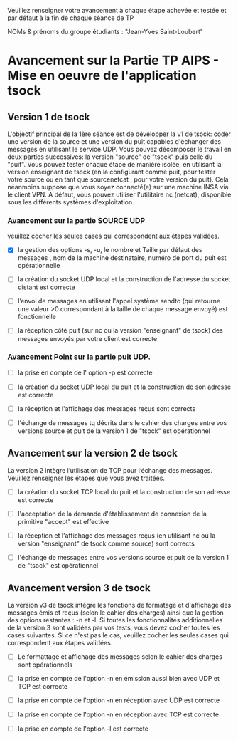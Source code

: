 Veuillez renseigner votre avancement à chaque étape achevée et testée et par défaut à la fin de chaque séance de TP 

NOMs & prénoms du groupe étudiants :  "Jean-Yves Saint-Loubert"

# Avancement sur la Partie TP AIPS - Mise en oeuvre de l'application tsock 

## Version 1 de tsock 
L'objectif principal de la 1ère séance est de développer la v1 de tsock: coder une version de la source et une version du puit capables d'échanger des messages en utilisant le service UDP.  Vous pouvez décomposer le travail en deux parties successives: la version "source" de "tsock" puis celle du "puit". Vous pouvez tester chaque étape de manière isolée, en utilisant la version enseignant de tsock (en la configurant comme puit, pour tester votre source ou en tant que sourcenetcat , pour votre version du puit).  Cela néanmoins suppose que vous soyez connecté(e) sur une machine INSA via le client VPN. A défaut, vous pouvez  utiliser l'utilitaire nc (netcat), disponible sous les différents systèmes d'exploitation. 

### Avancement sur la partie SOURCE UDP
veuillez cocher les seules cases qui correspondent aux étapes validées.  

- [X] la gestion des options -s, -u,  le nombre et Taille par défaut des messages , nom de la machine destinataire,  numéro de port du puit est opérationnelle

- [ ] la création du socket UDP local et la construction de l'adresse du socket distant est correcte

- [ ] l’envoi de  messages en utilisant l'appel système sendto (qui retourne une valeur >0 correspondant à la taille de chaque message envoyé) est fonctionnelle 

- [ ] la réception côté puit (sur nc ou la version "enseignant" de tsock) des messages envoyés par votre client est correcte

### Avancement Point sur la partie puit UDP.

- [ ] la prise en compte de l' option -p est correcte

- [ ] la création du socket UDP local du puit et la construction de son adresse est correcte

- [ ] la réception et l'affichage des messages reçus sont corrects

- [ ] l'échange de messages tq décrits dans le cahier des charges entre vos versions source et puit de la version 1 de "tsock" est opérationnel

## Avancement sur la version 2 de tsock
La version 2 intègre l’utilisation de TCP pour l’échange des messages. Veuillez renseigner les étapes que vous avez traitées.  

- [ ] la création du socket TCP local du puit et la construction de son adresse est correcte

- [ ] l'acceptation de la demande d'établissement de connexion de la primitive "accept" est effective 

- [ ] la réception et l'affichage des messages reçus  (en utilisant nc ou la version "enseignant" de tsock comme source)  sont corrects 

- [ ] l'échange de messages entre vos versions source et puit de la version 1 de "tsock" est opérationnel

## Avancement version 3 de tsock

La version v3 de tsock intègre les fonctions de formatage et d'affichage des messages émis et reçus (selon le cahier des charges) ainsi que la gestion des options restantes : -n  et -l. Si toutes les fonctionnalités additionnelles de la version 3 sont validées par vos tests, vous devez cocher toutes les cases suivantes. Si ce n'est pas le cas, veuillez cocher les seules cases qui correspondent aux étapes validées.  

- [ ] Le formattage et affichage des messages selon le cahier des charges sont opérationnels

- [ ] la prise en compte de l'option -n en émission aussi bien avec UDP et TCP est correcte

- [ ] la prise en compte de l'option -n en réception avec UDP est correcte

- [ ] la prise en compte de l'option -n en réception avec TCP est correcte

- [ ] la prise en compte de l'option -l est correcte

